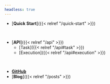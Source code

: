 ```yaml
---
headless: true
---
```


* [**Quick Start**]({{< relref "/quick-start" >}})
<br />

* [**API**]({{< relref "/api" >}})
  * [Task]({{< relref "/api#task" >}})
    <!-- TODO: Task parts -->
  * [Execution]({{< relref "/api#execution" >}})

<br />

* [**GitHub**](https://github.com/GalileoCap/udo-src)
* [**Blog**]({{< relref "/posts" >}})
